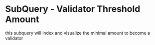 # SubQuery - Validator Threshold Amount

this subquery will index and visualize the minimal amount to become a validator 